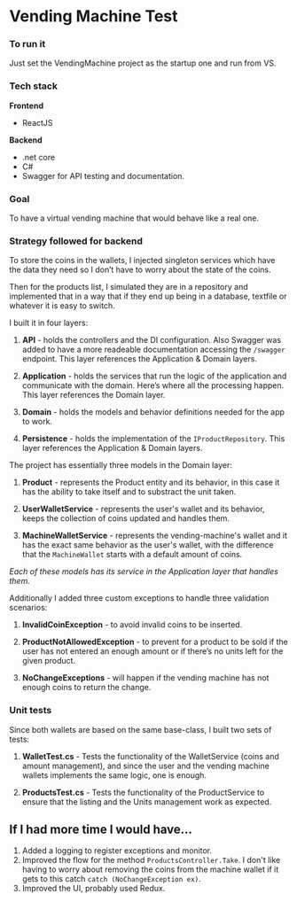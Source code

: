 # Vending Machine Test

### To run it
Just set the VendingMachine project as the startup one and run from VS.

### Tech stack

**Frontend**
 - ReactJS

**Backend**
 - .net core
 - C#
 - Swagger for API testing and documentation.

### Goal
To have a virtual vending machine that would behave like a real one.

### Strategy followed for backend

To store the coins in the wallets, I injected singleton services which have the data they need so I don’t have to worry about the state of the coins.

Then for the products list, I simulated they are in a repository and implemented that in a way that if they end up being in a database, textfile or whatever it is easy to switch.

I built it in four layers:

1.  **API** - holds the controllers and the DI configuration. Also Swagger was added to have a more readeable documentation accessing the `/swagger` endpoint. This layer references the Application & Domain layers.
    
2.  **Application** - holds the services that run the logic of the application and communicate with the domain. Here’s where all the processing happen. This layer references the Domain layer.
    
3.  **Domain** - holds the models and behavior definitions needed for the app to work.

4. **Persistence** - holds the implementation of the `IProductRepository`. This layer references the Application & Domain layers.
  

The project has essentially three models in the Domain layer:

1.  **Product** - represents the Product entity and its behavior, in this case it has the ability to take itself and to substract the unit taken.
    
2.  **UserWalletService** - represents the user's wallet and its behavior, keeps the collection of coins updated and handles them.
    
3.  **MachineWalletService** - represents the vending-machine's wallet and it has the exact same behavior as the user's wallet, with the difference that the `MachineWallet` starts with a default amount of coins.

*Each of these models has its service in the Application layer that handles them.*
    

  

Additionally I added three custom exceptions to handle three validation scenarios:

1.  **InvalidCoinException** - to avoid invalid coins to be inserted.
    
2.  **ProductNotAllowedException** - to prevent for a product to be sold if the user has not entered an enough amount or if there’s no units left for the given product.
    
3.  **NoChangeExceptions** - will happen if the vending machine has not enough coins to return the change.

### Unit tests

Since both wallets are based on the same base-class, I built two sets of tests:

1.  **WalletTest.cs** - Tests the functionality of the WalletService (coins and amount management), and since the user and the vending machine wallets implements the same logic, one is enough.
    
2.  **ProductsTest.cs** - Tests the functionality of the ProductService to ensure that the listing and the Units management work as expected.

## If I had more time I would have...

 1. Added a logging to register exceptions and monitor.
 2. Improved the flow for the method `ProductsController.Take`. I don't like having to worry about removing the coins from the machine wallet if it gets to this catch `catch (NoChangeException ex)`.
 3. Improved the UI, probably used Redux.



